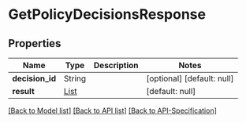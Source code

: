 # GetPolicyDecisionsResponse

## Properties
Name | Type | Description | Notes
------------ | ------------- | ------------- | -------------
**decision\_id** | String |  | [optional] [default: null]
**result** | [List](../Models/ResultItem.md) |  | [default: null]

[[Back to Model list]](../README.md#documentation-for-models) [[Back to API list]](../README.md#documentation-for-api-endpoints) [[Back to API-Specification]](../README.md)

